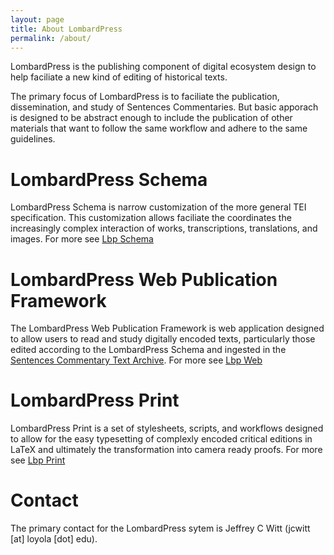 ```yaml
---
layout: page
title: About LombardPress
permalink: /about/
---
```


LombardPress is the publishing component of digital ecosystem design to help faciliate a new kind of editing of historical texts.

The primary focus of LombardPress is to faciliate the publication, dissemination, and study of Sentences Commentaries. But basic apporach is designed to be abstract enough to include the publication of other materials that want to follow the same workflow and adhere to the same guidelines.

# LombardPress Schema

LombardPress Schema is narrow customization of the more general TEI specification. This customization allows faciliate the coordinates the increasingly complex interaction of works, transcriptions, translations, and images. For more see [Lbp Schema](/schema)

# LombardPress Web Publication Framework

The LombardPress Web Publication Framework is web application designed to allow users to read and study digitally encoded texts, particularly those edited according to the LombardPress Schema and ingested in the [Sentences Commentary Text Archive](http://scta.info). For more see [Lbp Web](/web)

# LombardPress Print

LombardPress Print is a set of stylesheets, scripts, and workflows designed to allow for the easy typesetting of complexly encoded critical editions in LaTeX and ultimately the transformation into camera ready proofs. For more see [Lbp Print](/print)

# Contact

The primary contact for the LombardPress sytem is Jeffrey C Witt (jcwitt [at] loyola [dot] edu).






